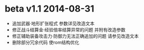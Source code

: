 # beta v1.1 2014-08-31
  
- 追加武器·地形扩张程式 参数详见改造文本
- 修正战斗结算金·经验倍率结算异常的问题 并附有改造参数
- 修正辅助装备攻击力·防御力无法正确追加的问题 请参见改造文本
- 删除部分冗余代码 使rom结构优化